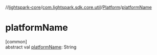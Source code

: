 //[lightspark-core](../../../index.md)/[com.lightspark.sdk.core.util](../index.md)/[Platform](index.md)/[platformName](platform-name.md)

# platformName

[common]\
abstract val [platformName](platform-name.md): String
